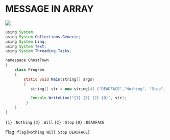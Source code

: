 # MESSAGE IN ARRAY
![](assets/programming/message-in-array_1.png)
```java
using System;
using System.Collections.Generic;
using System.Linq;
using System.Text;
using System.Threading.Tasks;

namespace GhostTown
{
    class Program
    {
        static void Main(string[] args)
        {
           string[] str = new string[4] {"DEADFACE","Nothing", "Stop", "Will"};

           Console.WriteLine("{1} {3} {2} {0}", str);
         }
    }
}
```
`{1}` : `Nothing` 
`{3}` : `Will` 
`{2}` : `Stop` 
`{0}` : `DEADFACE` 

Flag: `flag{Nothing Will Stop DEADFACE}` 
